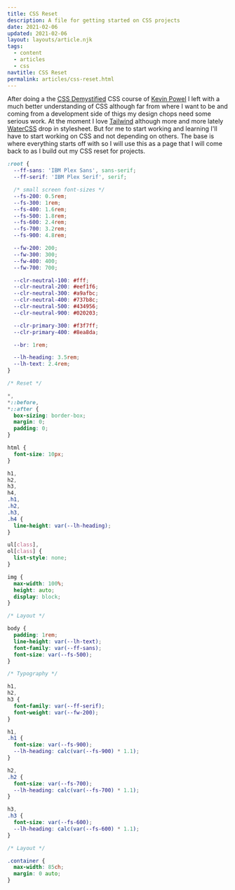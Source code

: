 ```yaml
---
title: CSS Reset
description: A file for getting started on CSS projects
date: 2021-02-06
updated: 2021-02-06
layout: layouts/article.njk
tags:
  - content
  - articles
  - css
navtitle: CSS Reset
permalink: articles/css-reset.html
---
```

After doing a the [CSS Demystified](https://cssdemystified.com/) CSS course of [Kevin Powel](https://www.kevinpowell.co/) I left with a much better understanding of CSS although far from where I want to be and coming from a development side of thigs my design chops need some serious work. At the moment I love [Tailwind](https://tailwindcss.com/) although more and more lately [WaterCSS](https://watercss.kognise.dev/) drop in stylesheet. But for me to start working and learning I'll have to start working on CSS and not depending on others. The base is where everything starts off with so I will use this as a page that I will come back to as I build out my CSS reset for projects.

```css
:root {
  --ff-sans: 'IBM Plex Sans', sans-serif;
  --ff-serif: 'IBM Plex Serif', serif;

  /* small screen font-sizes */
  --fs-200: 0.5rem;
  --fs-300: 1rem;
  --fs-400: 1.6rem;
  --fs-500: 1.8rem;
  --fs-600: 2.4rem;
  --fs-700: 3.2rem;
  --fs-900: 4.8rem;

  --fw-200: 200;
  --fw-300: 300;
  --fw-400: 400;
  --fw-700: 700;

  --clr-neutral-100: #fff;
  --clr-neutral-200: #eef1f6;
  --clr-neutral-300: #a9afbc;
  --clr-neutral-400: #737b8c;
  --clr-neutral-500: #434956;
  --clr-neutral-900: #020203;

  --clr-primary-300: #f3f7ff;
  --clr-primary-400: #8ea8da;

  --br: 1rem;

  --lh-heading: 3.5rem;
  --lh-text: 2.4rem;
}

/* Reset */

*,
*::before,
*::after {
  box-sizing: border-box;
  margin: 0;
  padding: 0;
}

html {
  font-size: 10px;
}

h1,
h2,
h3,
h4,
.h1,
.h2,
.h3,
.h4 {
  line-height: var(--lh-heading);
}

ul[class],
ol[class] {
  list-style: none;
}

img {
  max-width: 100%;
  height: auto;
  display: block;
}

/* Layout */

body {
  padding: 1rem;
  line-height: var(--lh-text);
  font-family: var(--ff-sans);
  font-size: var(--fs-500);
}

/* Typography */

h1,
h2,
h3 {
  font-family: var(--ff-serif);
  font-weight: var(--fw-200);
}

h1,
.h1 {
  font-size: var(--fs-900);
  --lh-heading: calc(var(--fs-900) * 1.1);
}

h2,
.h2 {
  font-size: var(--fs-700);
  --lh-heading: calc(var(--fs-700) * 1.1);
}

h3,
.h3 {
  font-size: var(--fs-600);
  --lh-heading: calc(var(--fs-600) * 1.1);
}

/* Layout */

.container {
  max-width: 85ch;
  margin: 0 auto;
}
```